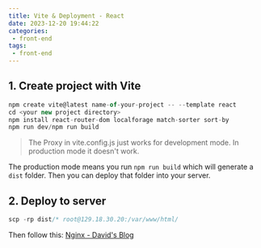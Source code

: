 ```yaml
---
title: Vite & Deployment - React
date: 2023-12-20 19:44:22
categories:
 - front-end
tags:
 - front-end
---
```


## 1. Create project with Vite

```js
npm create vite@latest name-of-your-project -- --template react
cd <your new project directory>
npm install react-router-dom localforage match-sorter sort-by
npm run dev/npm run build
```

> The Proxy in vite.config.js just works for development mode. In production mode it doesn't work.

The production mode means you run `npm run build` which will generate a `dist` folder. Then you can deploy that folder into your server. 


## 2. Deploy to server

```js
scp -rp dist/* root@129.18.30.20:/var/www/html/
```

Then follow this: [Nginx - David's Blog](https://davidzhu.xyz/post/build-website/007-nginx/)

